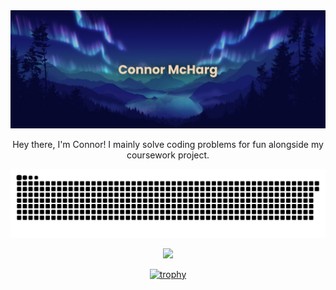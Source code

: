 <div align="center">

<picture>
  <img alt="banner" src="banner_new.png" />
</picture>

Hey there, I'm Connor!
I mainly solve coding problems for fun alongside my coursework project.

<picture>
  <source media="(prefers-color-scheme: dark)" srcset="https://github.com/MaximumFire/MaximumFire/blob/output/github-contribution-grid-snake-dark.svg" />
  <source media="(prefers-color-scheme: light)" srcset="https://github.com/MaximumFire/MaximumFire/blob/output/github-contribution-grid-snake.svg" />
  <img alt="github-snake" src="https://github.com/MaximumFire/MaximumFire/blob/output/github-contribution-grid-snake.svg" />
</picture>

![](https://github-readme-stats.vercel.app/api?username=MaximumFire&hide_border=true&theme=transparent&show_icons=true) 

[![trophy](https://github-profile-trophy.vercel.app/?username=MaximumFire&theme=tokyonight&column=7&margin-w=15&margin-h=15&no-frame=true&no-bg=false)](https://github.com/ryo-ma/github-profile-trophy)

#
</div>
